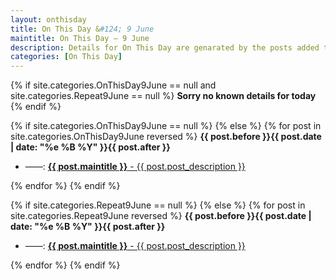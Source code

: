 ```yaml
---
layout: onthisday
title: On This Day &#124; 9 June
maintitle: On This Day — 9 June
description: Details for On This Day are genarated by the posts added to the website so the content is subject to changes/updates over time.
categories: [On This Day]
---
```


{% if site.categories.OnThisDay9June == null and site.categories.Repeat9June == null %}
<strong>Sorry no known details for today</strong>
{% endif %}

{% if site.categories.OnThisDay9June == null %}
{% else %}
{% for post in site.categories.OnThisDay9June reversed %}
<strong>{{ post.before }}{{ post.date | date: "%e %B %Y" }}{{ post.after }}</strong>
<ul>
<li> ——: <a href="{{ post.url }}"><strong>{{ post.maintitle }}</strong> - {{ post.post_description }}</a></li>
</ul>
{% endfor %}
{% endif %}

{% if site.categories.Repeat9June == null %}
{% else %}
{% for post in site.categories.Repeat9June reversed %}
<strong>{{ post.before }}{{ post.date | date: "%e %B %Y" }}{{ post.after }}</strong>
<ul>
<li> ——: <a href="{{ post.url }}"><strong>{{ post.maintitle }}</strong> - {{ post.post_description }}</a></li>
</ul>
{% endfor %}
{% endif %}

